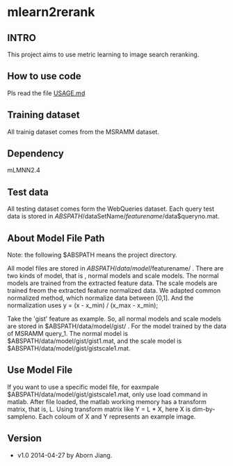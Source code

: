 mlearn2rerank
==========

## INTRO
This project aims to use metric learning to image search reranking.

## How to use code
Pls read the file
[USAGE.md](https://github.com/aborn/mlearn2rerank/blob/master/doc/USAGE.md)

## Training dataset
All trainig dataset comes from the MSRAMM dataset. 

## Dependency
mLMNN2.4

## Test data
All testing dataset comes form the WebQueries dataset. Each query test
data is stored in $ABSPATH/$dataSetName/$featurename/$data$queryno.mat.

## About Model File Path
Note: the following $ABSPATH means the project directory.  

All model files are stored in $ABSPATH/data/model/$featurename/ . There
are two kinds of model, that is , normal models and scale models. The
normal models are trained from the extracted feature data. The scale
models are trained freom the extracted feature normalized data. We
adapted common normalized method, which normalize data between
[0,1]. And the normalization uses y = (x - x_min) / (x_max - x_min);  

Take the 'gist' feature as example. So, all normal models and scale
models are stored in $ABSPATH/data/model/gist/ . For the model trained
by the data of MSRAMM query_1. The normal model is
$ABSPATH/data/model/gist/gist1.mat, and the scale model is
$ABSPATH/data/model/gist/gistscale1.mat.  

## Use Model File
If you want to use a specific model file, for eaxmpale
$ABSPATH/data/model/gist/gistscale1.mat, only use load command in
matlab. After file loaded, the matlab working memory has a transform
matrix, that is, L. Using transform matrix like Y = L * X, here X is
dim-by-sampleno. Each coloum of X and Y represents an example image.


## Version
* v1.0 2014-04-27 by Aborn Jiang.



